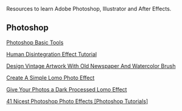 Resources to learn Adobe Photoshop, Illustrator and After Effects.

<h2>Photoshop</h2>
<a href="http://tinyurl.com/7c2zsev"> Photoshop Basic Tools</a>

<a href="http://design.tutsplus.com/tutorials/create-a-powerful-human-disintegration-effect-in-photoshop--psd-14568">Human Disintegration Effect Tutorial</a>

<a href="http://www.psdvault.com/photo-effect/design-vintage-artwork-with-old-newspaper-and-watercolor-brush-in-photoshop/">Design Vintage Artwork With Old Newspaper And Watercolor Brush</a>

<a href="http://naldzgraphics.net/tutorials/photoshop-actions-introduction-create-lomo-photo-effect/">Create A Simple Lomo Photo Effect</a>

<a href="http://blog.spoongraphics.co.uk/tutorials/how-to-give-your-photos-a-dark-processed-lomo-effect">Give Your Photos a Dark Processed Lomo Effect</a>

<a href="http://www.hongkiat.com/blog/41-nicest-photoshop-photo-effects-photoshop-tutorials/">41 Nicest Photoshop Photo Effects [Photoshop Tutorials]</a>

